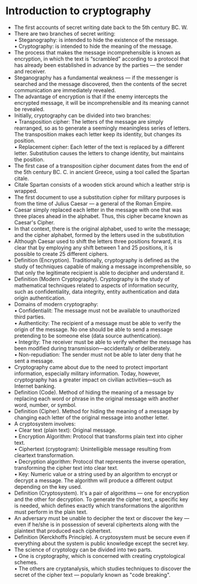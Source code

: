 # Introduction to cryptography

- The first accounts of secret writing date back to the 5th century BC. W.
- There are two branches of secret writing: <br>
• Steganography: is intended to hide the existence of the message. <br>
• Cryptography: is intended to hide the meaning of the message.
- The process that makes the message incomprehensible is known as encryption, in which the text is “scrambled” according to a protocol that has already been established in advance by the parties — the sender and receiver.
- Steganography has a fundamental weakness — if the messenger is searched and the message discovered, then the contents of the secret communication are immediately revealed.
- The advantage of encryption is that if the enemy intercepts the encrypted message, it will be incomprehensible and its meaning cannot be revealed.
- Initially, cryptography can be divided into two branches: <br>
• Transposition cipher: The letters of the message are simply rearranged, so as to generate a seemingly meaningless series of letters. The transposition makes each letter keep its identity, but changes its position. <br>
• Replacement cipher: Each letter of the text is replaced by a different letter. Substitution causes the letters to change identity, but maintains the position.
- The first case of a transposition cipher document dates from the end of the 5th century BC. C. in ancient Greece, using a tool called the Spartan citale.
- Citale Spartan consists of a wooden stick around which a leather strip is wrapped.
- The first document to use a substitution cipher for military purposes is from the time of Julius Caesar — a general of the Roman Empire.
- Caesar simply replaced each letter in the message with one that was three places ahead in the alphabet. Thus, this cipher became known as Caesar's Cipher.
- In that context, there is the original alphabet, used to write the message; and the cipher alphabet, formed by the letters used in the substitution
- Although Caesar used to shift the letters three positions forward, it is clear that by employing any shift between 1 and 25 positions, it is possible to create 25 different ciphers.
- Definition (Encryption). Traditionally, cryptography is defined as the study of techniques capable of making a message incomprehensible, so that only the legitimate recipient is able to decipher and understand it.
- Definition (Modern Cryptography). Cryptography is the study of mathematical techniques related to aspects of information security, such as confidentiality, data integrity, entity authentication and data origin authentication.
- Domains of modern cryptography: <br>
• Confidentialit: The message must not be available to unauthorized third parties. <br>
• Authenticity: The recipient of a message must be able to verify the origin of the message. No one should be able to send a message pretending to be someone else (data source authentication). <br>
• Integrity: The receiver must be able to verify whether the message has been modified during transmission—accidentally or deliberately. <br>
• Non-repudiation: The sender must not be able to later deny that he sent a message.
- Cryptography came about due to the need to protect important information, especially military information. Today, however, cryptography has a greater impact on civilian activities—such as Internet banking.
- Definition (Code). Method of hiding the meaning of a message by replacing each word or phrase in the original message with another word, number, or symbol.
- Definition (Cipher). Method for hiding the meaning of a message by changing each letter of the original message into another letter.
- A cryptosystem involves: <br>
• Clear text (plain text): Original message. <br>
• Encryption Algorithm: Protocol that transforms plain text into cipher text. <br>
• Ciphertext (cryptogram): Unintelligible message resulting from cleartext transformation. <br>
• Decryption algorithm: Protocol that represents the inverse operation, transforming the cipher text into clear text. <br>
• Key: Numeric value or a string used by an algorithm to encrypt or decrypt a message. The algorithm will produce a different output depending on the key used.
- Definition (Cryptosystem). It's a pair of algorithms — one for encryption and the other for decryption. To generate the cipher text, a specific key is needed, which defines exactly which transformations the algorithm must perform in the plain text.
- An adversary must be unable to decipher the text or discover the key — even if he/she is in possession of several ciphertexts along with the plaintext that produced each ciphertext.
- Definition (Kerckhoffs Principle). A cryptosystem must be secure even if everything about the system is public knowledge except the secret key.
- The science of cryptology can be divided into two parts. <br>
• One is cryptography, which is concerned with creating cryptological schemes. <br>
• The others are cryptanalysis, which studies techniques to discover the secret of the cipher text — popularly known as "code breaking".
